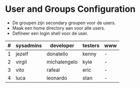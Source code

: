# User and Groups Configuration

* De groupen zijn secondary groupen voor de users.
* Maak een home directory aan voor alle users.
* Defineer een login shell voor de user.

| #     | sysadmins | developer     | testers   | www   |
| ---   | ---       | ---           | ---       | ---   |
| 1     | jezelf    | donatello     | kenny     | -     |
| 2     | virgil    | michalengelo  | kyle      | -     |
| 3     | vito      | rafeal        | eric      | -     |
| 4     | luca      | leonardo      | stan      | -     |
